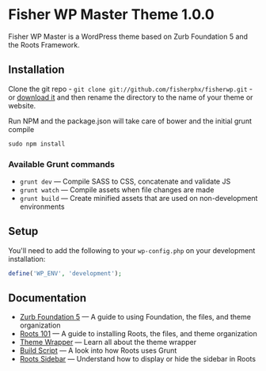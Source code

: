 # Fisher WP Master Theme 1.0.0
Fisher WP Master is a WordPress theme based on Zurb Foundation 5 and the Roots Framework.


## Installation

Clone the git repo - `git clone git://github.com/fisherphx/fisherwp.git` - or [download it](https://github.com/fisherphx/fisherwp/zipball/master) and then rename the directory to the name of your theme or website.

Run NPM and the package.json will take care of bower and the initial grunt compile

```php
sudo npm install
```

### Available Grunt commands

* `grunt dev` — Compile SASS to CSS, concatenate and validate JS
* `grunt watch` — Compile assets when file changes are made
* `grunt build` — Create minified assets that are used on non-development environments

## Setup
You'll need to add the following to your `wp-config.php` on your development installation:

```php
define('WP_ENV', 'development');
```

## Documentation

* [Zurb Foundation 5](http://foundation.zurb.com/docs/) — A guide to using Foundation, the files, and theme organization
* [Roots 101](http://roots.io/roots-101/) — A guide to installing Roots, the files, and theme organization
* [Theme Wrapper](http://roots.io/an-introduction-to-the-roots-theme-wrapper/) — Learn all about the theme wrapper
* [Build Script](http://roots.io/using-grunt-for-wordpress-theme-development/) — A look into how Roots uses Grunt
* [Roots Sidebar](http://roots.io/the-roots-sidebar/) — Understand how to display or hide the sidebar in Roots